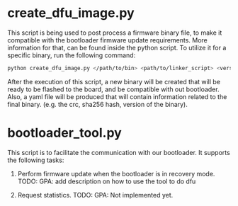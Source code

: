 # create_dfu_image.py
This script is being used to post process a firmware binary file, to make it compatible with the bootloader firmware update requirements.
More information for that, can be found inside the python script.
To utilize it for a specific binary, run the following command:

```bash
python create_dfu_image.py </path/to/bin> <path/to/linker_script> <version_major> <version_minor> <patch>
```

After the execution of this script, a new binary will be created that will be ready to be flashed to the board, and be compatible with out bootloader.
Also, a yaml file will be produced that will contain information related to the final binary. (e.g. the crc, sha256 hash, version of the binary).

# bootloader_tool.py
This script is to facilitate the communication with our bootloader. It supports the following tasks:
1) Perform firmware update when the bootloader is in recovery mode.
TODO: GPA: add description on how to use the tool to do dfu

2) Request statistics.
TODO: GPA: Not implemented yet.